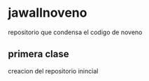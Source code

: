 # jawallnoveno
repositorio que condensa el codigo de noveno
## primera clase
creacion del repositorio inincial
